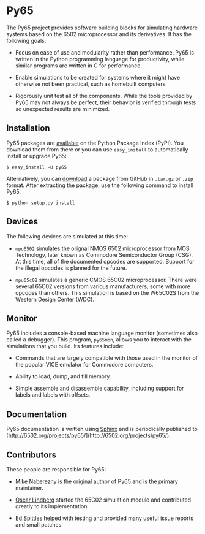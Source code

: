 # Py65

The Py65 project provides software building blocks for simulating hardware
systems based on the 6502 microprocessor and its derivatives.  It has the 
following goals:

 - Focus on ease of use and modularity rather than performance.  Py65 is
   written in the Python programming language for productivity, while
   similar programs are written in C for performance.

 - Enable simulations to be created for systems where it might have 
   otherwise not been practical, such as homebuilt computers. 

 - Rigorously unit test all of the components.  While the tools provided
   by Py65 may not always be perfect, their behavior is verified through 
   tests so unexpected results are minimized.
   
## Installation
                          
Py65 packages are [available](http://pypi.python.org/pypi/py65) on the 
Python Package Index (PyPI).  You download them from there or you can 
use `easy_install` to automatically install or upgrade Py65:

    $ easy_install -U py65

Alternatively, you can [download](http://github.com/mnaberez/py65/downloads) 
a package from GitHub in `.tar.gz` or `.zip` format.  After extracting the 
package, use the following command to install Py65:

    $ python setup.py install

## Devices

The following devices are simulated at this time:

 - `mpu6502` simulates the orignal NMOS 6502 microprocessor from MOS
    Technology, later known as Commodore Semiconductor Group (CSG). At this
    time, all of the documented opcodes are supported.  Support for the
    illegal opcodes is planned for the future.

 - `mpu65c02` simulates a generic CMOS 65C02 microprocessor. There were
    several 65C02 versions from various manufacturers, some with more opcodes
    than others. This simulation is based on the W65C02S from the Western
    Design Center (WDC).

## Monitor

Py65 includes a console-based machine language monitor (sometimes also called
a debugger).  This program, `py65mon`, allows you to interact with the
simulations that you build.  Its features include:

 - Commands that are largely compatible with those used in the monitor of
   the popular VICE emulator for Commodore computers.

 - Ability to load, dump, and fill memory.

 - Simple assemble and disassemble capability, including support for labels 
   and labels with offsets.

## Documentation

Py65 documentation is written using [Sphinx](http://sphinx.pocoo.org/) and is
periodically published to 
[http://6502.org/projects/py65/](http://6502.org/projects/py65/).

## Contributors

These people are responsible for Py65:

 - [Mike Naberezny](http://github.com/mnaberez) is the original author of 
   Py65 and is the primary maintainer.
 
 - [Oscar Lindberg](http://github.com/offe) started the 65C02 simulation 
   module and contributed greatly to its implementation. 

 - [Ed Spittles](http://github.com/biged) helped with testing and provided 
   many useful issue reports and small patches.
